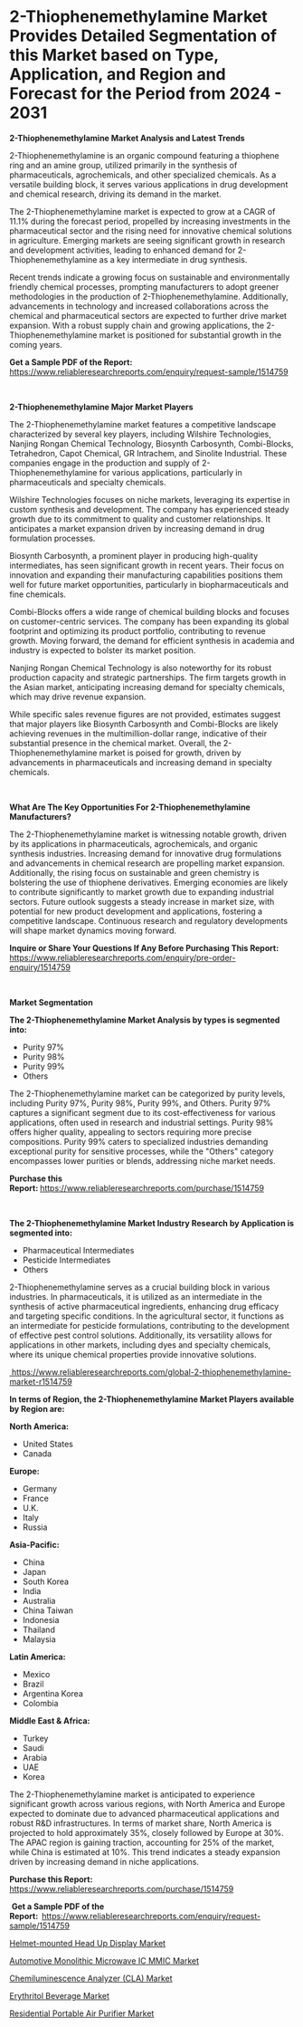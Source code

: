 <p><h1>2-Thiophenemethylamine Market Provides Detailed Segmentation of this Market based on Type, Application, and Region and Forecast for the Period from 2024 - 2031</h1></p><p><strong>2-Thiophenemethylamine Market Analysis and Latest Trends</strong></p>
<p><p>2-Thiophenemethylamine is an organic compound featuring a thiophene ring and an amine group, utilized primarily in the synthesis of pharmaceuticals, agrochemicals, and other specialized chemicals. As a versatile building block, it serves various applications in drug development and chemical research, driving its demand in the market.</p><p>The 2-Thiophenemethylamine market is expected to grow at a CAGR of 11.1% during the forecast period, propelled by increasing investments in the pharmaceutical sector and the rising need for innovative chemical solutions in agriculture. Emerging markets are seeing significant growth in research and development activities, leading to enhanced demand for 2-Thiophenemethylamine as a key intermediate in drug synthesis.</p><p>Recent trends indicate a growing focus on sustainable and environmentally friendly chemical processes, prompting manufacturers to adopt greener methodologies in the production of 2-Thiophenemethylamine. Additionally, advancements in technology and increased collaborations across the chemical and pharmaceutical sectors are expected to further drive market expansion. With a robust supply chain and growing applications, the 2-Thiophenemethylamine market is positioned for substantial growth in the coming years.</p></p>
<p><strong>Get a Sample PDF of the Report:&nbsp;</strong> <a href="https://www.reliableresearchreports.com/enquiry/request-sample/1514759?utm_campaign=7&utm_medium=2&utm_source=Github&utm_content=ia&utm_term=30102024&utm_id=2-thiophenemethylamine">https://www.reliableresearchreports.com/enquiry/request-sample/1514759</a></p>
<p>&nbsp;</p>
<p><strong>2-Thiophenemethylamine Major Market Players</strong></p>
<p><p>The 2-Thiophenemethylamine market features a competitive landscape characterized by several key players, including Wilshire Technologies, Nanjing Rongan Chemical Technology, Biosynth Carbosynth, Combi-Blocks, Tetrahedron, Capot Chemical, GR Intrachem, and Sinolite Industrial. These companies engage in the production and supply of 2-Thiophenemethylamine for various applications, particularly in pharmaceuticals and specialty chemicals.</p><p>Wilshire Technologies focuses on niche markets, leveraging its expertise in custom synthesis and development. The company has experienced steady growth due to its commitment to quality and customer relationships. It anticipates a market expansion driven by increasing demand in drug formulation processes.</p><p>Biosynth Carbosynth, a prominent player in producing high-quality intermediates, has seen significant growth in recent years. Their focus on innovation and expanding their manufacturing capabilities positions them well for future market opportunities, particularly in biopharmaceuticals and fine chemicals.</p><p>Combi-Blocks offers a wide range of chemical building blocks and focuses on customer-centric services. The company has been expanding its global footprint and optimizing its product portfolio, contributing to revenue growth. Moving forward, the demand for efficient synthesis in academia and industry is expected to bolster its market position.</p><p>Nanjing Rongan Chemical Technology is also noteworthy for its robust production capacity and strategic partnerships. The firm targets growth in the Asian market, anticipating increasing demand for specialty chemicals, which may drive revenue expansion.</p><p>While specific sales revenue figures are not provided, estimates suggest that major players like Biosynth Carbosynth and Combi-Blocks are likely achieving revenues in the multimillion-dollar range, indicative of their substantial presence in the chemical market. Overall, the 2-Thiophenemethylamine market is poised for growth, driven by advancements in pharmaceuticals and increasing demand in specialty chemicals.</p></p>
<p>&nbsp;</p>
<p><strong>What Are The Key Opportunities For 2-Thiophenemethylamine Manufacturers?</strong></p>
<p><p>The 2-Thiophenemethylamine market is witnessing notable growth, driven by its applications in pharmaceuticals, agrochemicals, and organic synthesis industries. Increasing demand for innovative drug formulations and advancements in chemical research are propelling market expansion. Additionally, the rising focus on sustainable and green chemistry is bolstering the use of thiophene derivatives. Emerging economies are likely to contribute significantly to market growth due to expanding industrial sectors. Future outlook suggests a steady increase in market size, with potential for new product development and applications, fostering a competitive landscape. Continuous research and regulatory developments will shape market dynamics moving forward.</p></p>
<p><strong>Inquire or Share Your Questions If Any Before Purchasing This Report:</strong> <a href="https://www.reliableresearchreports.com/enquiry/pre-order-enquiry/1514759?utm_campaign=7&utm_medium=2&utm_source=Github&utm_content=ia&utm_term=30102024&utm_id=2-thiophenemethylamine">https://www.reliableresearchreports.com/enquiry/pre-order-enquiry/1514759</a></p>
<p>&nbsp;</p>
<p><strong>Market Segmentation</strong></p>
<p><strong>The 2-Thiophenemethylamine Market Analysis by types is segmented into:</strong></p>
<p><ul><li>Purity 97%</li><li>Purity 98%</li><li>Purity 99%</li><li>Others</li></ul></p>
<p><p>The 2-Thiophenemethylamine market can be categorized by purity levels, including Purity 97%, Purity 98%, Purity 99%, and Others. Purity 97% captures a significant segment due to its cost-effectiveness for various applications, often used in research and industrial settings. Purity 98% offers higher quality, appealing to sectors requiring more precise compositions. Purity 99% caters to specialized industries demanding exceptional purity for sensitive processes, while the "Others" category encompasses lower purities or blends, addressing niche market needs.</p></p>
<p><strong>Purchase this Report:&nbsp;</strong><a href="https://www.reliableresearchreports.com/purchase/1514759?utm_campaign=7&utm_medium=2&utm_source=Github&utm_content=ia&utm_term=30102024&utm_id=2-thiophenemethylamine">https://www.reliableresearchreports.com/purchase/1514759</a></p>
<p>&nbsp;</p>
<p><strong>The 2-Thiophenemethylamine Market Industry Research by Application is segmented into:</strong></p>
<p><ul><li>Pharmaceutical Intermediates</li><li>Pesticide Intermediates</li><li>Others</li></ul></p>
<p><p>2-Thiophenemethylamine serves as a crucial building block in various industries. In pharmaceuticals, it is utilized as an intermediate in the synthesis of active pharmaceutical ingredients, enhancing drug efficacy and targeting specific conditions. In the agricultural sector, it functions as an intermediate for pesticide formulations, contributing to the development of effective pest control solutions. Additionally, its versatility allows for applications in other markets, including dyes and specialty chemicals, where its unique chemical properties provide innovative solutions.</p></p>
<p><a href="https://www.reliableresearchreports.com/global-2-thiophenemethylamine-market-r1514759?utm_campaign=7&utm_medium=2&utm_source=Github&utm_content=ia&utm_term=30102024&utm_id=2-thiophenemethylamine">&nbsp;https://www.reliableresearchreports.com/global-2-thiophenemethylamine-market-r1514759</a></p>
<p><strong>In terms of Region, the 2-Thiophenemethylamine Market Players available by Region are:</strong></p>
<p>
    <p> <strong> North America: </strong>
        <ul>
            <li>United States</li>
            <li>Canada</li>
        </ul>
        </p> 
    <p> <strong> Europe: </strong>
        <ul>
            <li>Germany</li>
            <li>France</li>
            <li>U.K.</li>
            <li>Italy</li>
            <li>Russia</li>
        </ul>
        </p> 
    <p> <strong> Asia-Pacific: </strong>
        <ul>
            <li>China</li>
            <li>Japan</li>
            <li>South Korea</li>
            <li>India</li>
            <li>Australia</li>
            <li>China Taiwan</li>
            <li>Indonesia</li>
            <li>Thailand</li>
            <li>Malaysia</li>
        </ul>
        </p> 
    <p> <strong> Latin America: </strong>
        <ul>
            <li>Mexico</li>
            <li>Brazil</li>
            <li>Argentina Korea</li>
            <li>Colombia</li>
        </ul>
        </p> 
    <p> <strong> Middle East & Africa: </strong>
        <ul>
            <li>Turkey</li>
            <li>Saudi</li>
            <li>Arabia</li>
            <li>UAE</li>
            <li>Korea</li>
        </ul>
    </p>
    </p>
<p><p>The 2-Thiophenemethylamine market is anticipated to experience significant growth across various regions, with North America and Europe expected to dominate due to advanced pharmaceutical applications and robust R&D infrastructures. In terms of market share, North America is projected to hold approximately 35%, closely followed by Europe at 30%. The APAC region is gaining traction, accounting for 25% of the market, while China is estimated at 10%. This trend indicates a steady expansion driven by increasing demand in niche applications.</p></p>
<p><strong>Purchase this Report: </strong><a href="https://www.reliableresearchreports.com/purchase/1514759?utm_campaign=7&utm_medium=2&utm_source=Github&utm_content=ia&utm_term=30102024&utm_id=2-thiophenemethylamine">https://www.reliableresearchreports.com/purchase/1514759</a></p>
<p>&nbsp;<strong>Get a Sample PDF of the Report:&nbsp;&nbsp;</strong><a href="https://www.reliableresearchreports.com/enquiry/request-sample/1514759?utm_campaign=7&utm_medium=2&utm_source=Github&utm_content=ia&utm_term=30102024&utm_id=2-thiophenemethylamine">https://www.reliableresearchreports.com/enquiry/request-sample/1514759</a></p>
<p><strong></strong></p>
<p><p><a href="https://www.linkedin.com/pulse/helmet-mounted-head-up-display-market-global-trends-forecast-vlvac?utm_campaign=7&utm_medium=2&utm_source=Github&utm_content=ia&utm_term=30102024&utm_id=2-thiophenemethylamine">Helmet-mounted Head Up Display Market</a></p><p><a href="https://github.com/MelgarBasny/Market-Research-Report-List-1/blob/main/automotive-monolithic-microwave-ic-mmic-market.md?utm_campaign=7&utm_medium=2&utm_source=Github&utm_content=ia&utm_term=30102024&utm_id=2-thiophenemethylamine">Automotive Monolithic Microwave IC MMIC Market</a></p><p><a href="https://issuu.com/reportprime-2/docs/chemiluminescence-analyzer-cla-mark_2580d14f4486df?utm_campaign=7&utm_medium=2&utm_source=Github&utm_content=ia&utm_term=30102024&utm_id=2-thiophenemethylamine">Chemiluminescence Analyzer (CLA) Market</a></p><p><a href="https://www.linkedin.com/pulse/erythritol-beverage-market-evolution-global-trends-regional-dynamics-hyo9c?utm_campaign=7&utm_medium=2&utm_source=Github&utm_content=ia&utm_term=30102024&utm_id=2-thiophenemethylamine">Erythritol Beverage Market</a></p><p><a href="https://issuu.com/reportprime-2/docs/residential-portable-air-purifier-m_e88b29608f6d16?utm_campaign=7&utm_medium=2&utm_source=Github&utm_content=ia&utm_term=30102024&utm_id=2-thiophenemethylamine">Residential Portable Air Purifier Market</a></p></p>
